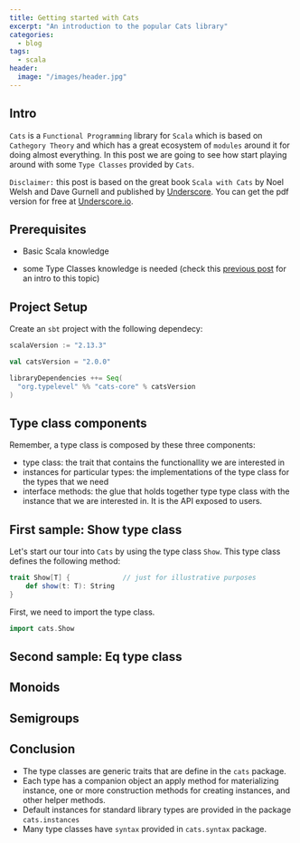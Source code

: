 ```yaml
---
title: Getting started with Cats
excerpt: "An introduction to the popular Cats library"
categories:
  - blog
tags:
  - scala
header:
  image: "/images/header.jpg"
---
```


## Intro

`Cats` is a `Functional Programming` library for `Scala` which is based on `Cathegory Theory` and which has a great ecosystem of `modules` around it for doing almost everything. In this post we are going to see how start playing around with some `Type Classes` provided by `Cats`.

`Disclaimer:` this post is based on the great book `Scala with Cats` by Noel Welsh and Dave Gurnell and published by [Underscore](https://underscore.io). You can get the pdf version for free at [Underscore.io](https://underscore.io/books/scala-with-cats/).

## Prerequisites

* Basic Scala knowledge

* some Type Classes knowledge is needed (check this [previous post](https://serdeliverance.github.io/blog/blog/type-class-pattern/) for an intro to this topic)

## Project Setup

Create an `sbt` project with the following dependecy:

``` scala
scalaVersion := "2.13.3"

val catsVersion = "2.0.0"

libraryDependencies ++= Seq(
  "org.typelevel" %% "cats-core" % catsVersion
)
```

## Type class components

Remember, a type class is composed by these three components:

* type class: the trait that contains the functionallity we are interested in
* instances for particular types: the implementations of the type class for the types that we need
* interface methods: the glue that holds together type type class with the instance that we are interested in. It is the API exposed to users.

## First sample: Show type class

Let's start our tour into `Cats` by using the type class `Show`. This type class defines the following method:

``` scala
trait Show[T] {             // just for illustrative purposes
    def show(t: T): String
}
```

First, we need to import the type class.

``` scala
import cats.Show
```

## Second sample: Eq type class

## Monoids

## Semigroups


## Conclusion

* The type classes are generic traits that are define in the `cats` package.
* Each type has a companion object an apply method for materializing instance, one or more construction methods for creating instances, and other helper methods.
* Default instances for standard library types are provided in the package `cats.instances`
* Many type classes have `syntax` provided in `cats.syntax` package.
